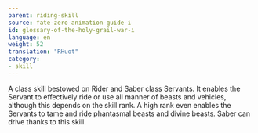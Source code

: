 ```yaml
---
parent: riding-skill
source: fate-zero-animation-guide-i
id: glossary-of-the-holy-grail-war-i
language: en
weight: 52
translation: "RHuot"
category:
- skill
---
```


A class skill bestowed on Rider and Saber class Servants. It enables the Servant to effectively ride or use all manner of beasts and vehicles, although this depends on the skill rank. A high rank even enables the Servants to tame and ride phantasmal beasts and divine beasts. Saber can drive thanks to this skill.
